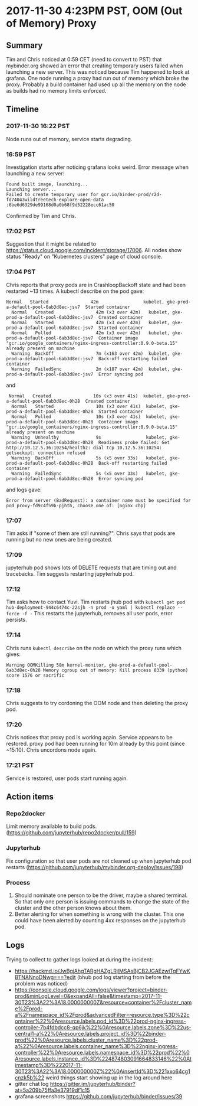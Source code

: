 # 2017-11-30 4:23PM PST, OOM (Out of Memory) Proxy

## Summary
Tim and Chris noticed at 0:59 CET (need to convert to PST) that mybinder.org showed an error that creating temporary users failed when launching a new server. This was noticed because Tim happened to look at grafana. One node running a proxy had run out of memory which broke the proxy. Probably a build container had used up all the memory on the node as builds had no memory limits enforced.


## Timeline

### 2017-11-30 16:22 PST
Node runs out of memory, service starts degrading.

### 16:59 PST
Investigation starts after noticing grafana looks weird. Error message when launching a new server:
```
Found built image, launching...
Launching server...
Failed to create temporary user for gcr.io/binder-prod/r2d-fd74043wildtreetech-explore-open-data
:6be6d6329de99168d0a0b68f9d52228ecc61ac50
```
Confirmed by Tim and Chris.

### 17:02 PST
Suggestion that it might be related to https://status.cloud.google.com/incident/storage/17006. All nodes show status "Ready" on "Kubernetes clusters" page of cloud console.

### 17:04 PST
Chris reports that proxy pods are in CrashloopBackoff state and had been restarted ~13 times. A kubectl describe on the pod gave:

```
Normal   Started                42m                 kubelet, gke-prod-a-default-pool-6ab3d8ec-jsv7  Started container
  Normal   Created                42m (x3 over 42m)   kubelet, gke-prod-a-default-pool-6ab3d8ec-jsv7  Created container
  Normal   Started                42m (x3 over 42m)   kubelet, gke-prod-a-default-pool-6ab3d8ec-jsv7  Started container
  Normal   Pulled                 42m (x3 over 42m)   kubelet, gke-prod-a-default-pool-6ab3d8ec-jsv7  Container image "gcr.io/google_containers/nginx-ingress-controller:0.9.0-beta.15" already present on machine
  Warning  BackOff                7m (x163 over 42m)  kubelet, gke-prod-a-default-pool-6ab3d8ec-jsv7  Back-off restarting failed container
  Warning  FailedSync             2m (x187 over 42m)  kubelet, gke-prod-a-default-pool-6ab3d8ec-jsv7  Error syncing pod
```

and

```
 Normal   Created                10s (x3 over 41s)  kubelet, gke-prod-a-default-pool-6ab3d8ec-0h28  Created container
  Normal   Started                10s (x3 over 41s)  kubelet, gke-prod-a-default-pool-6ab3d8ec-0h28  Started container
  Normal   Pulled                 10s (x3 over 41s)  kubelet, gke-prod-a-default-pool-6ab3d8ec-0h28  Container image "gcr.io/google_containers/nginx-ingress-controller:0.9.0-beta.15" already present on machine
  Warning  Unhealthy              9s                 kubelet, gke-prod-a-default-pool-6ab3d8ec-0h28  Readiness probe failed: Get http://10.12.5.36:10254/healthz: dial tcp 10.12.5.36:10254: getsockopt: connection refused
  Warning  BackOff                5s (x5 over 33s)   kubelet, gke-prod-a-default-pool-6ab3d8ec-0h28  Back-off restarting failed container
  Warning  FailedSync             5s (x5 over 33s)   kubelet, gke-prod-a-default-pool-6ab3d8ec-0h28  Error syncing pod
  ```

and logs gave:

`Error from server (BadRequest): a container name must be specified for pod proxy-fd9c4f59b-pjhth, choose one of: [nginx chp]`

### 17:07
Tim asks if "some of them are still running?". Chris says that pods are running but no new ones are being created.

### 17:09
jupyterhub pod shows lots of DELETE requests that are timing out and tracebacks. Tim suggests restarting jupyterhub pod.

### 17:12
Tim asks how to contact Yuvi. Tim restarts jhub pod with `kubectl get pod hub-deployment-944c6474c-22sjh -n prod -o yaml | kubectl replace --force -f -`
This restarts the jupyterhub, removes all user pods, error persists.

### 17:14
Chris runs `kubectl describe` on the node on which the proxy runs which gives:
```
Warning OOMKilling 58m kernel-monitor, gke-prod-a-default-pool-6ab3d8ec-0h28 Memory cgroup out of memory: Kill process 8339 (python) score 1576 or sacrific
```

### 17:18
Chris suggests to try cordoning the OOM node and then deleting the proxy pod.

### 17:20
Chris notices that proxy pod is working again. Service appears to be restored. proxy pod had been running for 10m already by this point (since ~15:10). Chris uncordons node again.

### 17:21 PST
Service is restored, user pods start running again.


## Action items

### Repo2docker
Limit memory available to build pods. (https://github.com/jupyterhub/repo2docker/pull/159)

### Jupyterhub
Fix configuration so that user pods are not cleaned up when jupyterhub pod restarts (https://github.com/jupyterhub/mybinder.org-deploy/issues/198)

### Process
1. Should nominate one person to be the driver, maybe a shared terminal. So that only one person is issuing commands to change the state of the cluster and the other person knows about them.
2. Better alerting for when something is wrong with the cluster. This one could have been alerted by counting 4xx responses on the jupyterhub pod.

## Logs

Trying to collect to gather logs looked at during the incident:
* https://hackmd.io/JwBgjAhgTARgHAZgLRjlMSAsBjCB2JGAEzwiTgFYwKBTNANnoDNwg===?edit (bhub pod log starting from before the problem was noticed)
* https://console.cloud.google.com/logs/viewer?project=binder-prod&minLogLevel=0&expandAll=false&timestamp=2017-11-30T23%3A22%3A18.000000000Z&resource=container%2Fcluster_name%2Fprod-a%2Fnamespace_id%2Fprod&advancedFilter=resource.type%3D%22container%22%0Aresource.labels.pod_id%3D%22prod-nginx-ingress-controller-7b4fdbdcc8-qp6jk%22%0Aresource.labels.zone%3D%22us-central1-a%22%0Aresource.labels.project_id%3D%22binder-prod%22%0Aresource.labels.cluster_name%3D%22prod-a%22%0Aresource.labels.container_name%3D%22nginx-ingress-controller%22%0Aresource.labels.namespace_id%3D%22prod%22%0Aresource.labels.instance_id%3D%224874803091664833146%22%0Atimestamp%3D%222017-11-30T23%3A22%3A18.000000000Z%22%0AinsertId%3D%221xxo64cg1cnzk5b%22 weird things start showing up in the log around here
* gitter chat log https://gitter.im/jupyterhub/binder?at=5a209b75ffa3e37919df1c15
* grafana screenshots https://github.com/jupyterhub/binder/issues/39
